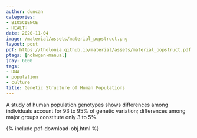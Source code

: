```yaml
---
author: duncan
categories:
- BIOSCIENCE
- HEALTH
date: 2020-11-04
image: /material/assets/material_popstruct.png
layout: post
pdf: https://tholonia.github.io/material/assets/material_popstruct.pdf
ptags: [nokwgen-manual]
jday: 6600
tags:
- DNA
- population
- culture
title: Genetic Structure of Human Populations
---
```


A study of human population genotypes shows differences among individuals account for 93 to 95% of genetic variation; differences among major groups constitute only 3 to 5%. 

<!--more-->

{% include pdf-download-obj.html %}

